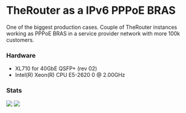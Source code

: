 # TheRouter as a IPv6 PPPoE BRAS

One of the biggest production cases. Couple of TheRouter instances working as PPPoE BRAS in a service provider
network with more 100k customers.
 
### Hardware

 - XL710 for 40GbE QSFP+ (rev 02)
 - Intel(R) Xeon(R) CPU E5-2620 0 @ 2.00GHz 
 
### Stats

<img src="http://therouter.net/images/production/brs_anto/pppoe-01-ng.png">

<img src="http://therouter.net/images/production/brs_anto/pppoe-01-ng_2_days.png">
